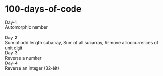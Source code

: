 # 100-days-of-code

Day-1 <br/>
Automorphic number <br/>
<br/>
Day-2 <br/>
Sum of odd length subarray, Sum of all subarray, Remove all occurrences of unit digit <br/>
Day-3 <br/>
Reverse a number <br/>
Day-4 <br/>
Reverse an integer (32-bit)
